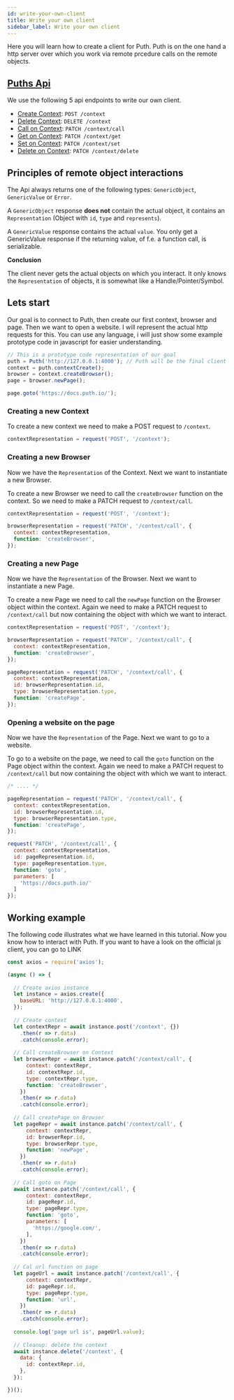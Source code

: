 ```yaml
---
id: write-your-own-client
title: Write your own client
sidebar_label: Write your own client
---
```


Here you will learn how to create a client for Puth. Puth is on the one hand a http server over which you work via remote prcedure calls on the remote objects.

## [Puths Api](/docs/server-api)

We use the following 5 api endpoints to write our own client.

- [Create Context](/docs/server-api#create-context): `POST /context`
- [Delete Context](/docs/server-api#delete-context): `DELETE /context`
- [Call on Context](/docs/server-api#call-on-context): `PATCH /context/call`
- [Get on Context](/docs/server-api#get-on-context): `PATCH /context/get`
- [Set on Context](/docs/server-api#set-on-context): `PATCH /context/set`
- [Delete on Context](/docs/server-api#delete-on-context): `PATCH /context/delete`

## Principles of remote object interactions

The Api always returns one of the following types: `GenericObject`, `GenericValue` or `Error`.

A `GenericObject` response **does not** contain the actual object, it contains an `Representation` (Object with `id`, `type` and `represents`).

A `GenericValue` response contains the actual `value`. You only get a GenericValue response if the returning value, of f.e. a function call, is serializable.

**Conclusion**

The client never gets the actual objects on which you interact. It only knows the `Representation` of objects, it is somewhat like a Handle/Pointer/Symbol.

## Lets start

Our goal is to connect to Puth, then create our first context, browser and page. Then we want to open a website. I will represent the actual http requests for this. You can use any language, i will just show some example prototype code in javascript for easier understanding.

```js
// This is a prototype code representation of our goal
puth = Puth('http://127.0.0.1:4000'); // Puth will be the final client
context = puth.contextCreate();
browser = context.createBrowser();
page = browser.newPage();

page.goto('https://docs.puth.io/');
```

### Creating a new Context

To create a new context we need to make a POST request to `/context`.

```js
contextRepresentation = request('POST', '/context');
```

### Creating a new Browser
Now we have the `Representation` of the Context. Next we want to instantiate a new Browser.

To create a new Browser we need to call the `createBrowser` function on the context. So we need to make a PATCH request to `/context/call`.

```js
contextRepresentation = request('POST', '/context');

browserRepresentation = request('PATCH', '/context/call', {
  context: contextRepresentation,
  function: 'createBrowser',
});
```

### Creating a new Page
Now we have the `Representation` of the Browser. Next we want to instantiate a new Page.

To create a new Page we need to call the `newPage` function on the Browser object within the context. Again we need to make a PATCH request to `/context/call` but now containing the object with which we want to interact.

```js
contextRepresentation = request('POST', '/context');

browserRepresentation = request('PATCH', '/context/call', {
  context: contextRepresentation,
  function: 'createBrowser',
});

pageRepresentation = request('PATCH', '/context/call', {
  context: contextRepresentation,
  id: browserRepresentation.id,
  type: browserRepresentation.type,
  function: 'createPage',
});
```

### Opening a website on the page
Now we have the `Representation` of the Page. Next we want to go to a website.

To go to a website on the page, we need to call the `goto` function on the Page object within the context. Again we need to make a PATCH request to `/context/call` but now containing the object with which we want to interact.

```js
/* .... */

pageRepresentation = request('PATCH', '/context/call', {
  context: contextRepresentation,
  id: browserRepresentation.id,
  type: browserRepresentation.type,
  function: 'createPage',
});

request('PATCH', '/context/call', {
  context: contextRepresentation,
  id: pageRepresentation.id,
  type: pageRepresentation.type,
  function: 'goto',
  parameters: [
    'https://docs.puth.io/'
  ]
});
```

## Working example

The following code illustrates what we have learned in this tutorial. Now you know how to interact with Puth. If you want to have a look on the official js client, you can go to LINK

```js title="Dependencies: axios. Written for nodejs."
const axios = require('axios');

(async () => {
  
  // Create axios instance
  let instance = axios.create({
    baseURL: 'http://127.0.0.1:4000',
  });
  
  // Create context
  let contextRepr = await instance.post('/context', {})
    .then(r => r.data)
    .catch(console.error);
  
  // Call createBrowser on Context
  let browserRepr = await instance.patch('/context/call', {
      context: contextRepr,
      id: contextRepr.id,
      type: contextRepr.type,
      function: 'createBrowser',
    })
    .then(r => r.data)
    .catch(console.error);
  
  // Call createPage on Browser
  let pageRepr = await instance.patch('/context/call', {
      context: contextRepr,
      id: browserRepr.id,
      type: browserRepr.type,
      function: 'newPage',
    })
    .then(r => r.data)
    .catch(console.error);
  
  // Call goto on Page
  await instance.patch('/context/call', {
      context: contextRepr,
      id: pageRepr.id,
      type: pageRepr.type,
      function: 'goto',
      parameters: [
        'https://google.com/',
      ],
    })
    .then(r => r.data)
    .catch(console.error);
  
  // Cal url function on page
  let pageUrl = await instance.patch('/context/call', {
      context: contextRepr,
      id: pageRepr.id,
      type: pageRepr.type,
      function: 'url',
    })
    .then(r => r.data)
    .catch(console.error);
  
  console.log('page url is', pageUrl.value);
  
  // Cleanup: delete the context
  await instance.delete('/context', {
    data: {
      id: contextRepr.id,
    },
  });

})();
```